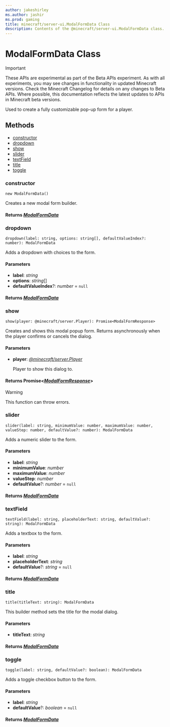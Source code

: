```yaml
---
author: jakeshirley
ms.author: jashir
ms.prod: gaming
title: minecraft/server-ui.ModalFormData Class
description: Contents of the @minecraft/server-ui.ModalFormData class.
---
```

# ModalFormData Class
>[!IMPORTANT]
>These APIs are experimental as part of the Beta APIs experiment. As with all experiments, you may see changes in functionality in updated Minecraft versions. Check the Minecraft Changelog for details on any changes to Beta APIs. Where possible, this documentation reflects the latest updates to APIs in Minecraft beta versions.

Used to create a fully customizable pop-up form for a player.

## Methods
- [constructor](#constructor)
- [dropdown](#dropdown)
- [show](#show)
- [slider](#slider)
- [textField](#textfield)
- [title](#title)
- [toggle](#toggle)

### **constructor**
`
new ModalFormData()
`

Creates a new modal form builder.

#### **Returns** [*ModalFormData*](ModalFormData.md)

### **dropdown**
`
dropdown(label: string, options: string[], defaultValueIndex?: number): ModalFormData
`

Adds a dropdown with choices to the form.

#### **Parameters**
- **label**: *string*
- **options**: *string*[]
- **defaultValueIndex**?: *number* = `null`

#### **Returns** [*ModalFormData*](ModalFormData.md)

### **show**
`
show(player: @minecraft/server.Player): Promise<ModalFormResponse>
`

Creates and shows this modal popup form. Returns asynchronously when the player confirms or cancels the dialog.

#### **Parameters**
- **player**: [*@minecraft/server.Player*](../server/Player.md)
  
  Player to show this dialog to.

#### **Returns** Promise&lt;[*ModalFormResponse*](ModalFormResponse.md)&gt;

> [!WARNING]
> This function can throw errors.

### **slider**
`
slider(label: string, minimumValue: number, maximumValue: number, valueStep: number, defaultValue?: number): ModalFormData
`

Adds a numeric slider to the form.

#### **Parameters**
- **label**: *string*
- **minimumValue**: *number*
- **maximumValue**: *number*
- **valueStep**: *number*
- **defaultValue**?: *number* = `null`

#### **Returns** [*ModalFormData*](ModalFormData.md)

### **textField**
`
textField(label: string, placeholderText: string, defaultValue?: string): ModalFormData
`

Adds a textbox to the form.

#### **Parameters**
- **label**: *string*
- **placeholderText**: *string*
- **defaultValue**?: *string* = `null`

#### **Returns** [*ModalFormData*](ModalFormData.md)

### **title**
`
title(titleText: string): ModalFormData
`

This builder method sets the title for the modal dialog.

#### **Parameters**
- **titleText**: *string*

#### **Returns** [*ModalFormData*](ModalFormData.md)

### **toggle**
`
toggle(label: string, defaultValue?: boolean): ModalFormData
`

Adds a toggle checkbox button to the form.

#### **Parameters**
- **label**: *string*
- **defaultValue**?: *boolean* = `null`

#### **Returns** [*ModalFormData*](ModalFormData.md)
